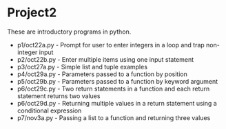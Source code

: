 # Project2

These are introductory programs in python.

- p1/oct22a.py - Prompt for user to enter integers in a loop and trap non-integer input
- p2/oct22b.py - Enter multiple items using one input statement
- p3/oct27a.py - Simple list and tuple examples
- p4/oct29a.py - Parameters passed to a function by position
- p5/oct29b.py - Parameters passed to a function by keyword argument
- p6/oct29c.py - Two return statements in a function and each return statement returns two values
- p6/oct29d.py - Returning multiple values in a return statement using a conditional expression
- p7/nov3a.py - Passing a list to a function and returning three values
